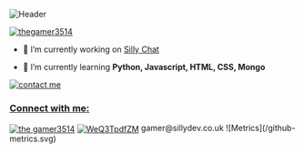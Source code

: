 ![Header](https://user-images.githubusercontent.com/79448904/206868050-ff990422-80f7-4e03-a7e5-42485308722d.png)
<p align="left"> <a href="https://github.com/ryo-ma/github-profile-trophy"><img src="https://github-profile-trophy.vercel.app/?username=thegamer3514" alt="thegamer3514" /></a> </p>

- 🔭 I’m currently working on [Silly Chat](https://github.com/TheGamer3514/silly-chat)

- 🌱 I’m currently learning **Python, Javascript, HTML, CSS, Mongo**

<a href="https://discord.com/channels/@me/763471049894527006"> <img src="https://discord.c99.nl/widget/theme-2/763471049894527006.png" alt="contact me">
<h3 align="left">Connect with me:</h3>
<p align="left">
<a href="https://www.youtube.com/thegamer3514" target="blank"><img align="center" src="https://raw.githubusercontent.com/rahuldkjain/github-profile-readme-generator/master/src/images/icons/Social/youtube.svg" alt="the gamer3514" height="30" width="40" /></a>
<a href="https://discord.gg/3qvpkgWSbF" target="blank"><img align="center" src="https://raw.githubusercontent.com/rahuldkjain/github-profile-readme-generator/master/src/images/icons/Social/discord.svg" alt="WeQ3TpdfZM" height="30" width="40" /></a>
gamer@sillydev.co.uk
![Metrics](/github-metrics.svg)
